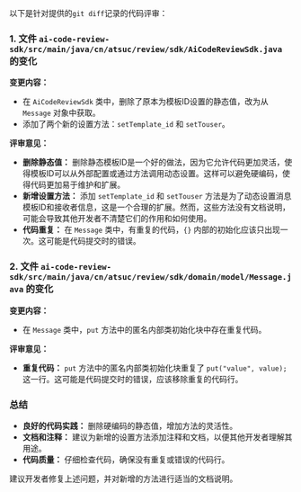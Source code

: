 以下是针对提供的`git diff`记录的代码评审：

### 1. 文件 `ai-code-review-sdk/src/main/java/cn/atsuc/review/sdk/AiCodeReviewSdk.java` 的变化

**变更内容：**

- 在 `AiCodeReviewSdk` 类中，删除了原本为模板ID设置的静态值，改为从 `Message` 对象中获取。
- 添加了两个新的设置方法：`setTemplate_id` 和 `setTouser`。

**评审意见：**

- **删除静态值：** 删除静态模板ID是一个好的做法，因为它允许代码更加灵活，使得模板ID可以从外部配置或通过方法调用动态设置。这样可以避免硬编码，使得代码更加易于维护和扩展。
- **新增设置方法：** 添加 `setTemplate_id` 和 `setTouser` 方法是为了动态设置消息模板ID和接收者信息，这是一个合理的扩展。然而，这些方法没有文档说明，可能会导致其他开发者不清楚它们的作用和如何使用。
- **代码重复：** 在 `Message` 类中，有重复的代码，`{}` 内部的初始化应该只出现一次。这可能是代码提交时的错误。

### 2. 文件 `ai-code-review-sdk/src/main/java/cn/atsuc/review/sdk/domain/model/Message.java` 的变化

**变更内容：**

- 在 `Message` 类中，`put` 方法中的匿名内部类初始化块中存在重复代码。

**评审意见：**

- **重复代码：** `put` 方法中的匿名内部类初始化块重复了 `put("value", value);` 这一行。这可能是代码提交时的错误，应该移除重复的代码行。

### 总结

- **良好的代码实践：** 删除硬编码的静态值，增加方法的灵活性。
- **文档和注释：** 建议为新增的设置方法添加注释和文档，以便其他开发者理解其用途。
- **代码质量：** 仔细检查代码，确保没有重复或错误的代码行。

建议开发者修复上述问题，并对新增的方法进行适当的文档说明。